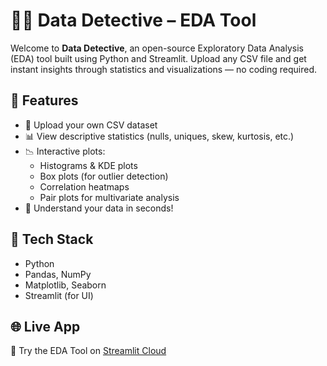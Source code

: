 # 🕵️‍♀️ Data Detective – EDA Tool

Welcome to **Data Detective**, an open-source Exploratory Data Analysis (EDA) tool built using Python and Streamlit. Upload any CSV file and get instant insights through statistics and visualizations — no coding required.

## 🚀 Features

- 📂 Upload your own CSV dataset
- 📊 View descriptive statistics (nulls, uniques, skew, kurtosis, etc.)
- 📉 Interactive plots:
  - Histograms & KDE plots
  - Box plots (for outlier detection)
  - Correlation heatmaps
  - Pair plots for multivariate analysis
- 🧠 Understand your data in seconds!


## 🧪 Tech Stack

- Python
- Pandas, NumPy
- Matplotlib, Seaborn
- Streamlit (for UI)

## 🌐 Live App

🔗 Try the EDA Tool on [Streamlit Cloud](https://datadetective-e8omca9wt5g6nejq96s633.streamlit.app/)


